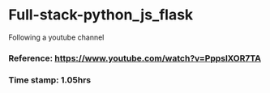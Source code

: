 # Full-stack-python_js_flask
Following a youtube channel


### Reference: https://www.youtube.com/watch?v=PppslXOR7TA

### Time stamp: 1.05hrs